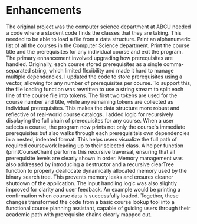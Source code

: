 # Enhancements
The original project was the computer science department at ABCU needed a code where a student code finds the classes that they are taking. This needed to be able to load a file from a data structure. Print an alphanumeric list of all the courses in the Computer Science department. Print the course title and the prerequisites for any individual course and exit the program.
The primary enhancement involved upgrading how prerequisites are handled. Originally, each course stored prerequisites as a single comma-separated string, which limited flexibility and made it hard to manage multiple dependencies. I updated the code to store prerequisites using a vector<string>, allowing for any number of prerequisites per course. To support this, the file loading function was rewritten to use a string stream to split each line of the course file into tokens. The first two tokens are used for the course number and title, while any remaining tokens are collected as individual prerequisites. This makes the data structure more robust and reflective of real-world course catalogs.
 I added logic for recursively displaying the full chain of prerequisites for any course. When a user selects a course, the program now prints not only the course's immediate prerequisites but also walks through each prerequisite’s own dependencies in a nested, indented format. This helps users visualize the full path of required coursework leading up to their selected class. A helper function (printCourseChain) performs this recursive traversal, ensuring that all prerequisite levels are clearly shown in order.
Memory management was also addressed by introducing a destructor and a recursive clearTree function to properly deallocate dynamically allocated memory used by the binary search tree. This prevents memory leaks and ensures cleaner shutdown of the application. The input handling logic was also slightly improved for clarity and user feedback. An example would be printing a confirmation when course data is successfully loaded.
Together, these changes transformed the code from a basic course lookup tool into a functional course planning assistant, capable of guiding users through their academic path with prerequisite chains clearly mapped out.


